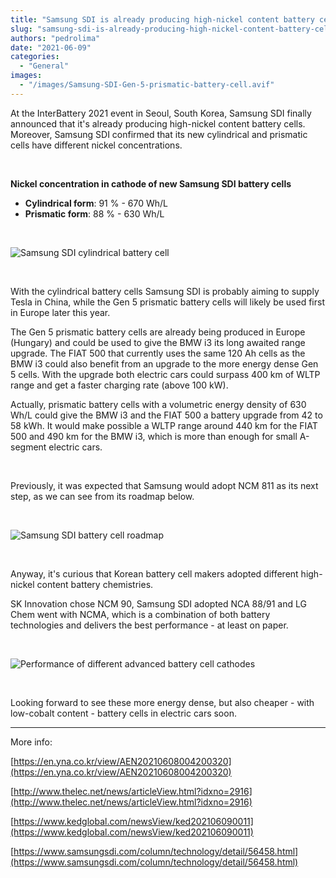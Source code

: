 ```yaml
---
title: "Samsung SDI is already producing high-nickel content battery cells"
slug: "samsung-sdi-is-already-producing-high-nickel-content-battery-cells"
authors: "pedrolima"
date: "2021-06-09"
categories:
  - "General"
images:
  - "/images/Samsung-SDI-Gen-5-prismatic-battery-cell.avif"
---
```


At the InterBattery 2021 event in Seoul, South Korea, Samsung SDI finally announced that it's already producing high-nickel content battery cells. Moreover, Samsung SDI confirmed that its new cylindrical and prismatic cells have different nickel concentrations.

 

**Nickel concentration in cathode of new Samsung SDI battery cells**

- **Cylindrical form**: 91 % - 670 Wh/L
- **Prismatic form**: 88 % - 630 Wh/L

 

![Samsung SDI cylindrical battery cell](images/Samsung-SDI-cylindrical-battery-cell.avif)

 

With the cylindrical battery cells Samsung SDI is probably aiming to supply Tesla in China, while the Gen 5 prismatic battery cells will likely be used first in Europe later this year.

The Gen 5 prismatic battery cells are already being produced in Europe (Hungary) and could be used to give the BMW i3 its long awaited range upgrade. The FIAT 500 that currently uses the same 120 Ah cells as the BMW i3 could also benefit from an upgrade to the more energy dense Gen 5 cells. With the upgrade both electric cars could surpass 400 km of WLTP range and get a faster charging rate (above 100 kW).

Actually, prismatic battery cells with a volumetric energy density of 630 Wh/L could give the BMW i3 and the FIAT 500 a battery upgrade from 42 to 58 kWh. It would make possible a WLTP range around 440 km for the FIAT 500 and 490 km for the BMW i3, which is more than enough for small A-segment electric cars.

 

Previously, it was expected that Samsung would adopt NCM 811 as its next step, as we can see from its roadmap below.

 

![Samsung SDI battery cell roadmap](images/Samsung-SDI-battery-cell-roadmap.avif)

 

Anyway, it's curious that Korean battery cell makers adopted different high-nickel content battery chemistries.

SK Innovation chose NCM 90, Samsung SDI adopted NCA 88/91 and LG Chem went with NCMA, which is a combination of both battery technologies and delivers the best performance - at least on paper.

 

![Performance of different advanced battery cell cathodes](images/Performance-of-different-advanced-battery-cell-cathodes.avif)

 

Looking forward to see these more energy dense, but also cheaper - with low-cobalt content - battery cells in electric cars soon.

---

More info:

[https://en.yna.co.kr/view/AEN20210608004200320](https://en.yna.co.kr/view/AEN20210608004200320)

[http://www.thelec.net/news/articleView.html?idxno=2916](http://www.thelec.net/news/articleView.html?idxno=2916)

[https://www.kedglobal.com/newsView/ked202106090011](https://www.kedglobal.com/newsView/ked202106090011)

[https://www.samsungsdi.com/column/technology/detail/56458.html](https://www.samsungsdi.com/column/technology/detail/56458.html)
